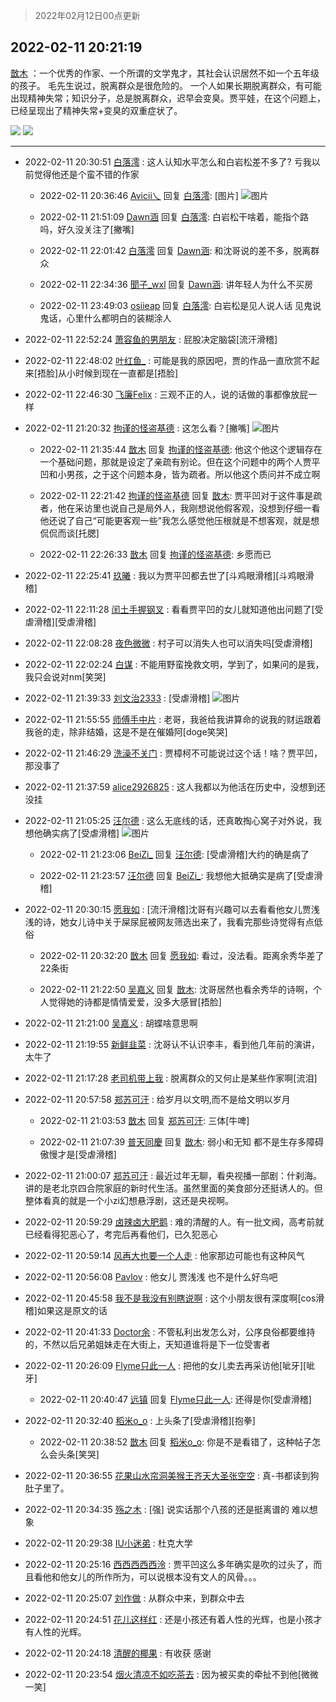 > 2022年02月12日00点更新
<link rel="stylesheet" href="https://cdn.jsdelivr.net/gh/taotie6/sampleJSON@main/css/photo_show.css">
<meta name="referrer" content="no-referrer" />


 ## 2022-02-11 20:21:19 

 [㪚木](https://www.coolapk.com/feed/33476641?shareKey=YTEyMjliMWIwMDVjNjIwNjVmYTM~) ：一个优秀的作家、一个所谓的文学鬼才，其社会认识居然不如一个五年级的孩子。
毛先生说过，脱离群众是很危险的。
一个人如果长期脱离群众，有可能出现精神失常；知识分子，总是脱离群众，迟早会变臭。贾平娃，在这个问题上，已经呈现出了精神失常+变臭的双重症状了。 

<div class="album">
<img class="img-item" src="https://image.coolapk.com/feed/2022/0211/20/1081091_1d3818bb_2078_4313_777@1080x3434.jpeg" />
<img class="img-item" src="https://image.coolapk.com/feed/2022/0211/20/1081091_4d84b85f_2078_4321_163@1080x1080.jpeg" />
</div>

 ------- 

- 2022-02-11 20:30:51 [白落澪](uid=9540950) : 这人认知水平怎么和白岩松差不多了?
亏我以前觉得他还是个蛮不错的作家 

    - 2022-02-11 20:36:46 [Avicii乀](uid=2068349) 回复 [白落澪](uid=9540950): [图片] ![图片](https://image.coolapk.com/feed/2021/0518/23/4279524_6775a451_2574_574@1097x1059.jpeg)

    - 2022-02-11 21:51:09 [Dawn涵](uid=2012201) 回复 [白落澪](uid=9540950): 白岩松干啥着，能指个路吗，好久没关注了[撇嘴] 

    - 2022-02-11 22:01:42 [白落澪](uid=9540950) 回复 [Dawn涵](uid=2012201): 和沈哥说的差不多，脱离群众 

    - 2022-02-11 22:34:36 [聞子_wxl](uid=701940) 回复 [Dawn涵](uid=2012201): 讲年轻人为什么不买房 

    - 2022-02-11 23:49:03 [osiieap](uid=1687962) 回复 [白落澪](uid=9540950): 白岩松是见人说人话 见鬼说鬼话，心里什么都明白的装糊涂人 

- 2022-02-11 22:52:24 [萧容鱼的男朋友](uid=2377889) : 屁股决定脑袋[流汗滑稽] 

- 2022-02-11 22:48:02 [叶红鱼_](uid=728808) : 可能是我的原因吧，贾的作品一直欣赏不起来[捂脸]从小时候到现在一直都是[捂脸] 

- 2022-02-11 22:46:30 [飞廉Felix](uid=900024) : 三观不正的人，说的话做的事都像放屁一样 

- 2022-02-11 21:20:32 [拘谨的怪盗基德](uid=2384156) : 这怎么看？[撇嘴] ![图片](https://image.coolapk.com/feed/2022/0211/21/2384156_fcb43fa4_5631_4322_258@1080x2400.jpeg)

    - 2022-02-11 21:35:44 [㪚木](uid=1081091) 回复 [拘谨的怪盗基德](uid=2384156): 他这个他这个逻辑存在一个基础问题，那就是设定了亲疏有别论。但在这个问题中的两个人贾平凹和小男孩，之于这个问题本身，皆为疏者。所以他这个质问并不成立啊 

    - 2022-02-11 22:21:42 [拘谨的怪盗基德](uid=2384156) 回复 [㪚木](uid=1081091): 贾平凹对于这件事是疏者，他在采访里也说自己是局外人，我刚想说他假客观，没想到仔细一看他还说了自己“可能更客观一些”我怎么感觉他压根就是不想客观，就是想侃侃而谈[托腮] 

    - 2022-02-11 22:26:33 [㪚木](uid=1081091) 回复 [拘谨的怪盗基德](uid=2384156): 乡愿而已 

- 2022-02-11 22:25:41 [玖曦](uid=3152789) : 我以为贾平凹都去世了[斗鸡眼滑稽][斗鸡眼滑稽] 

- 2022-02-11 22:11:28 [闰土手握钢叉](uid=3177928) : 看看贾平凹的女儿就知道他出问题了[受虐滑稽][受虐滑稽] 

- 2022-02-11 22:08:28 [夜色微微](uid=1379284) : 村子可以消失人也可以消失吗[受虐滑稽] 

- 2022-02-11 22:02:24 [白谋](uid=4141147) : 不能用野蛮挽救文明，学到了，如果问的是我，我只会说对nm[笑哭] 

- 2022-02-11 21:39:33 [刘文治2333](uid=3626465) : [受虐滑稽] ![图片](https://image.coolapk.com/feed/2022/0211/21/3626465_13fe28b9_6772_2063_884@1080x2400.jpeg)

- 2022-02-11 21:55:55 [师傅手中片](uid=1467971) : 老哥，我爸给我讲算命的说我的财运跟着我爸的走，除非结婚，这是不是在催婚阿[doge笑哭] 

- 2022-02-11 21:46:29 [洗澡不关门](uid=781280) : 贾樟柯不可能说过这个话！啥？贾平凹，那没事了 

- 2022-02-11 21:37:59 [alice2926825](uid=1064232) : 这人我都以为他活在历史中，没想到还没挂 

- 2022-02-11 21:05:25 [汪尔德](uid=1595236) : 这么无底线的话，还真敢掏心窝子对外说，我想他确实病了[受虐滑稽] ![图片](https://image.coolapk.com/feed/2020/0606/22/3213419_8d123aca_2456_4719@1000x1000.gif)

    - 2022-02-11 21:23:06 [BeiZi_](uid=2094091) 回复 [汪尔德](uid=1595236): [受虐滑稽]大约的确是病了 

    - 2022-02-11 21:23:57 [汪尔德](uid=1595236) 回复 [BeiZi_](uid=2094091): 我想他大抵确实是病了[受虐滑稽] 

- 2022-02-11 20:30:15 [愿我如](uid=3364757) : [流汗滑稽]沈哥有兴趣可以去看看他女儿贾浅浅的诗，她女儿诗中关于屎尿屁被网友筛选出来了，我看完那些诗觉得有点低俗 

    - 2022-02-11 20:32:20 [㪚木](uid=1081091) 回复 [愿我如](uid=3364757): 看过，没法看。距离余秀华差了22条街 

    - 2022-02-11 21:22:50 [吴嘉义](uid=2877191) 回复 [㪚木](uid=1081091): 沈哥居然也看余秀华的诗啊，个人觉得她的诗都是情情爱爱，没多大感冒[捂脸] 

- 2022-02-11 21:21:00 [吴嘉义](uid=2877191) : 胡蝶啥意思啊 

- 2022-02-11 21:19:55 [新鲜韭菜](uid=1735035) : 沈哥认不认识李丰，看到他几年前的演讲，太牛了 

- 2022-02-11 21:17:28 [老司机带上我](uid=1912353) : 脱离群众的又何止是某些作家啊[流泪] 

- 2022-02-11 20:57:58 [郑苏可汗](uid=678781) : 给岁月以文明,而不是给文明以岁月 

    - 2022-02-11 21:03:53 [㪚木](uid=1081091) 回复 [郑苏可汗](uid=678781): 三体[牛啤] 

    - 2022-02-11 21:07:39 [普天同慶](uid=4219593) 回复 [㪚木](uid=1081091): 弱小和无知 都不是生存多障碍 傲慢才是[受虐滑稽] 

- 2022-02-11 21:00:07 [郑苏可汗](uid=678781) : 最近过年无聊，看央视播一部剧：什刹海。讲的是老北京四合院家庭的新时代生活。虽然里面的美食部分还挺诱人的。但整体看真的就是一个小zi幻想悬浮剧，这还是央视啊。 

- 2022-02-11 20:59:29 [卤辣卤大肥鹅](uid=1433793) : 难的清醒的人。有一批文阀，高考前就已经看得犯恶心了，考完后再看他们，已久犯恶心 

- 2022-02-11 20:59:14 [风再大也要一个人走](uid=1870992) : 他家那边可能也有这种风气 

- 2022-02-11 20:56:08 [Pavlov](uid=3464718) : 他女儿 贾浅浅 也不是什么好鸟吧 

- 2022-02-11 20:45:58 [我不是我没有别瞎说啊](uid=2231912) : 这个小朋友很有深度啊[cos滑稽]如果这是原文的话 

- 2022-02-11 20:41:33 [Doctor余](uid=1383402) : 不管私利出发怎么对，公序良俗都要维持的，不然以后兄弟姐妹走在大街上，天知道谁将是下一位受害者 

- 2022-02-11 20:26:09 [Flyme只此一人](uid=1894693) : 把他的女儿卖去再采访他[呲牙][呲牙] 

    - 2022-02-11 20:40:47 [远镇](uid=1471248) 回复 [Flyme只此一人](uid=1894693): 还得是你[受虐滑稽] 

- 2022-02-11 20:32:40 [稻米o_o](uid=1827990) : 上头条了[受虐滑稽][抱拳] 

    - 2022-02-11 20:38:52 [㪚木](uid=1081091) 回复 [稻米o_o](uid=1827990): 你是不是看错了，这种帖子怎么会头条[笑哭] 

- 2022-02-11 20:36:55 [花果山水帘洞美猴王齐天大圣张空空](uid=850679) : 真-书都读到狗肚子里了。 

- 2022-02-11 20:34:35 [殇之木](uid=1085570) : [强]
说实话那个八孩的还是挺离谱的 难以想象 

- 2022-02-11 20:29:38 [IU小迷弟](uid=2571083) : 杜克大学 

- 2022-02-11 20:25:16 [西西西西西泠](uid=3009916) : 贾平凹这么多年确实是吹的过头了，而且看他和他女儿的所作所为，可以说根本没有文人的风骨。。。 

- 2022-02-11 20:25:07 [刘作做](uid=3250383) : 从群众中来，到群众中去 

- 2022-02-11 20:24:51 [花儿这样红](uid=3618501) : 还是小孩还有着人性的光辉，也是小孩才有人性的光辉。 

- 2022-02-11 20:24:18 [清醒的椰果](uid=2798199) : 有收获 感谢 

- 2022-02-11 20:23:54 [烟火清凉不如吃茶去](uid=4279524) : 因为被买卖的牵扯不到他[微微一笑] 

